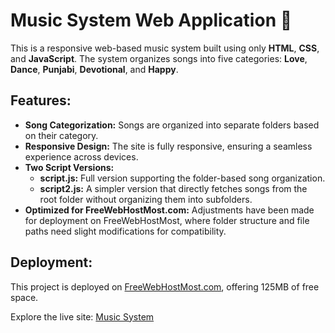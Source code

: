 # Music System Web Application 🎵

This is a responsive web-based music system built using only **HTML**, **CSS**, and **JavaScript**. The system organizes songs into five categories: **Love**, **Dance**, **Punjabi**, **Devotional**, and **Happy**. 

## Features:
- **Song Categorization:** Songs are organized into separate folders based on their category.
- **Responsive Design:** The site is fully responsive, ensuring a seamless experience across devices.
- **Two Script Versions:**
  - **script.js:** Full version supporting the folder-based song organization.
  - **script2.js:** A simpler version that directly fetches songs from the root folder without organizing them into subfolders.
- **Optimized for FreeWebHostMost.com:** Adjustments have been made for deployment on FreeWebHostMost, where folder structure and file paths need slight modifications for compatibility.
  
## Deployment:
This project is deployed on [FreeWebHostMost.com](https://musicsystemweb.freewebhostmost.com/), offering 125MB of free space. 

Explore the live site: [Music System](https://musicsystemweb.freewebhostmost.com/)

